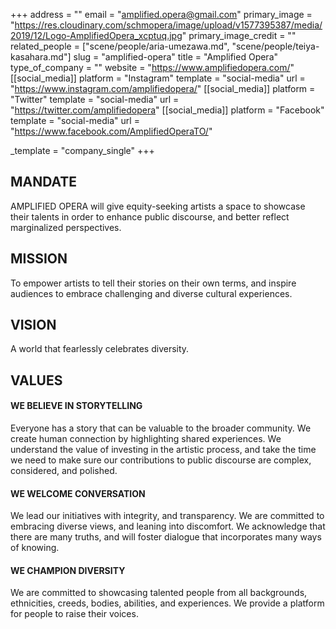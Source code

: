 +++
address = ""
email = "amplified.opera@gmail.com"
primary_image = "https://res.cloudinary.com/schmopera/image/upload/v1577395387/media/2019/12/Logo-AmplifiedOpera_xcptuq.jpg"
primary_image_credit = ""
related_people = ["scene/people/aria-umezawa.md", "scene/people/teiya-kasahara.md"]
slug = "amplified-opera"
title = "Amplified Opera"
type_of_company = ""
website = "https://www.amplifiedopera.com/"
[[social_media]]
platform = "Instagram"
template = "social-media"
url = "https://www.instagram.com/amplifiedopera/"
[[social_media]]
platform = "Twitter"
template = "social-media"
url = "https://twitter.com/amplifiedopera"
[[social_media]]
platform = "Facebook"
template = "social-media"
url = "https://www.facebook.com/AmplifiedOperaTO/"

_template = "company_single"
+++
## MANDATE

AMPLIFIED OPERA will give equity-seeking artists a space to showcase their talents in order to enhance public discourse, and better reflect marginalized perspectives. 

## MISSION

To empower artists to tell their stories on their own terms, and inspire audiences to embrace challenging and diverse cultural experiences.  

## VISION 

A world that fearlessly celebrates diversity.

## VALUES

#### WE BELIEVE IN STORYTELLING

Everyone has a story that can be valuable to the broader community. We create human connection by highlighting shared experiences. We understand the value of investing in the artistic process, and take the time we need to make sure our contributions to public discourse are complex, considered, and polished. 

#### WE WELCOME CONVERSATION 

We lead our initiatives with integrity, and transparency. We are committed to embracing diverse views, and leaning into discomfort. We acknowledge that there are many truths, and will foster dialogue that incorporates many ways of knowing.

#### WE CHAMPION DIVERSITY 

We are committed to showcasing talented people from all backgrounds, ethnicities, creeds, bodies, abilities, and experiences. We provide a platform for people to raise their voices.